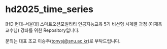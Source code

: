 # hd2025_time_series
\[HD 현대-서울대\] 스마트오션모빌리티 인공지능교육 5기 비선형 시계열 과정 (이재욱 교수님) 강좌를 위한 Repository입니다.

문의는 대표 조교 이승주(tonysj@snu.ac.kr)로 부탁드립니다.
